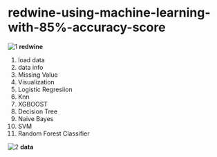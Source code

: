 # redwine-using-machine-learning-with-85%-accuracy-score
![1](https://user-images.githubusercontent.com/73725029/102711557-e481e380-42ba-11eb-91c6-2af4dd358b1f.jpg)
**redwine**

1. load data
2. data info
3. Missing Value
4. Visualization
5. Logistic Regresiion
6. Knn
7. XGBOOST
8. Decision Tree
9. Naive Bayes
10. SVM
11. Random Forest Classifier

![2](https://user-images.githubusercontent.com/73725029/102711558-e77cd400-42ba-11eb-8a94-ce10e2394660.png)
**data**


